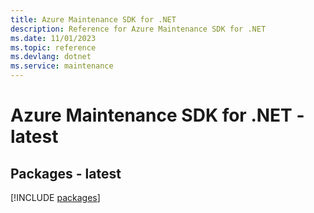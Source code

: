 ```yaml
---
title: Azure Maintenance SDK for .NET
description: Reference for Azure Maintenance SDK for .NET
ms.date: 11/01/2023
ms.topic: reference
ms.devlang: dotnet
ms.service: maintenance
---
```

# Azure Maintenance SDK for .NET - latest
## Packages - latest
[!INCLUDE [packages](maintenance-index.md)]